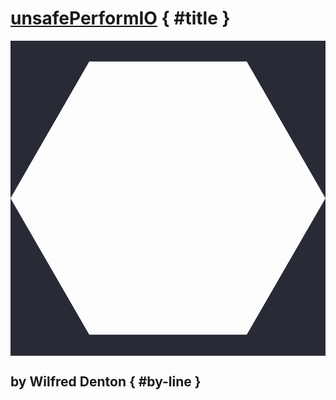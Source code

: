 # [unsafePerformIO]() { #title }

<a id="markea" href="https://foundation.app/@Sevenbees/pbs/2" target="_blank">
	<svg viewbox="0 0 10 10" >
		<defs>
			<mask id="mask" x="0" y="0" width="10" height="10">
				<rect x="0" y="0" width="10" height="10" fill="#fff"/>
				<polygon points="2.5 0.66 7.5 0.66 10 5 7.5 9.33 2.5 9.33 0 5" />
			</mask>
		</defs>
		<rect x="0" y="0" width="10" height="10" mask="url(#mask)" fill="#282a36"/>
	</svg>
</a>

## by Wilfred Denton { #by-line }
